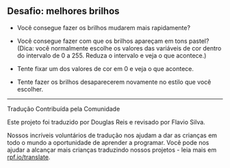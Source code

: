 ## Desafio: melhores brilhos

+ Você consegue fazer os brilhos mudarem mais rapidamente?

+ Você consegue fazer com que os brilhos apareçam em tons pastel? (Dica: você normalmente escolhe os valores das variáveis de cor dentro do intervalo de 0 a 255. Reduza o intervalo e veja o que acontece.)

- Tente fixar um dos valores de cor em 0 e veja o que acontece.

- Tente fazer os brilhos desaparecerem novamente no estilo que você escolher.


***
Tradução Contribuída pela Comunidade

Este projeto foi traduzido por Douglas Reis e revisado por Flavio Silva.

Nossos incríveis voluntários de tradução nos ajudam a dar as crianças em todo o mundo a oportunidade de aprender a programar. Você pode nos ajudar a alcançar mais crianças traduzindo nossos projetos - leia mais em [rpf.io/translate](https://rpf.io/translate).
